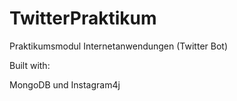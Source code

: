 # TwitterPraktikum
Praktikumsmodul Internetanwendungen (Twitter Bot)

Built with:

MongoDB und Instagram4j
